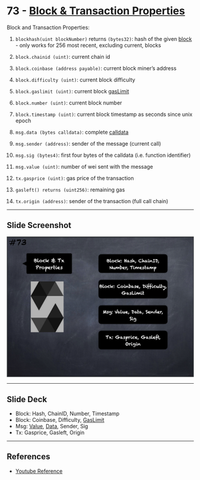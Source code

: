 # 73 - [Block & Transaction Properties](Block%20&%20Transaction%20Properties.md)
Block and Transaction Properties:

1. `blockhash(uint blockNumber)` returns `(bytes32)`: hash of the given [block](../Ethereum101/Block.md) - only works for 256 most recent, excluding current, blocks
    
2. `block.chainid (uint)`: current chain id
    
3. `block.coinbase (address payable)`: current block miner’s address
    
4. `block.difficulty (uint)`: current block difficulty
    
5. `block.gaslimit (uint)`: current block [gasLimit](../Ethereum101/gasLimit.md)
    
6. `block.number (uint)`: current block number
    
7. `block.timestamp (uint)`: current block timestamp as seconds since unix epoch
    
8. `msg.data (bytes calldata)`: complete [calldata](../Ethereum101/Calldata.md)
    
9. `msg.sender (address)`: sender of the message (current call)
    
10. `msg.sig (bytes4)`: first four bytes of the calldata (i.e. function identifier)
    
11. `msg.value (uint)`: number of wei sent with the message
    
12. `tx.gasprice (uint)`: gas price of the transaction
    
13. `gasleft() returns (uint256)`: remaining gas
    
14. `tx.origin (address)`: sender of the transaction (full call chain)

___
## Slide Screenshot
![073.png](../images/solidity101/073.png)
___
## Slide Deck
- Block: Hash, ChainID, Number, Timestamp
- Block: Coinbase, Difficulty, [GasLimit](../Ethereum101/gasLimit.md)
- Msg: [Value](../Ethereum101/Value.md), [Data](../Ethereum101/Data.md), Sender, Sig
- Tx: Gasprice, Gasleft, Origin
___
## References
- [Youtube Reference](https://youtu.be/WgU7KKKomMk?t=1111)


